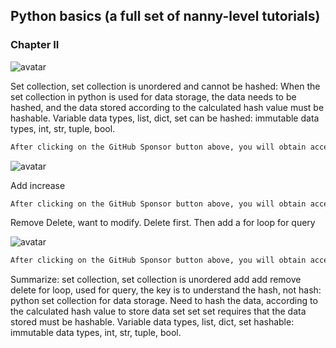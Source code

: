 ##  Python basics (a full set of nanny-level tutorials) 

###  Chapter II 

![avatar]( 543532ba43754158813eb7320d42c68d.png) 

 Set collection, set collection is unordered and cannot be hashed: When the set collection in python is used for data storage, the data needs to be hashed, and the data stored according to the calculated hash value must be hashable. Variable data types, list, dict, set can be hashed: immutable data types, int, str, tuple, bool.  

 ```python  
After clicking on the GitHub Sponsor button above, you will obtain access permissions to my private code repository ( https://github.com/slowlon/my_code_bar ) to view this blog code. By searching the code number of this blog, you can find the code you need, code number is: 2024020309574579419
 ```  
![avatar]( 2805b1baa40946d28a400f02120eef30.png) 

 Add increase  

 ```python  
After clicking on the GitHub Sponsor button above, you will obtain access permissions to my private code repository ( https://github.com/slowlon/my_code_bar ) to view this blog code. By searching the code number of this blog, you can find the code you need, code number is: 2024020309574579419
 ```  
Remove Delete, want to modify. Delete first. Then add a for loop for query 

![avatar]( f3bc11d177484365b0fb2a0e005af265.png) 

 ```python  
After clicking on the GitHub Sponsor button above, you will obtain access permissions to my private code repository ( https://github.com/slowlon/my_code_bar ) to view this blog code. By searching the code number of this blog, you can find the code you need, code number is: 2024020309574579419
 ```  
Summarize: set collection, set collection is unordered add add remove delete for loop, used for query, the key is to understand the hash, not hash: python set collection for data storage. Need to hash the data, according to the calculated hash value to store data set set set requires that the data stored must be hashable. Variable data types, list, dict, set hashable: immutable data types, int, str, tuple, bool. 

